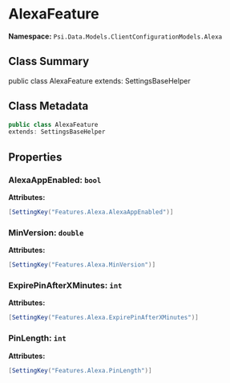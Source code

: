 # AlexaFeature

**Namespace:** `Psi.Data.Models.ClientConfigurationModels.Alexa`

## Class Summary

public class AlexaFeature
extends: SettingsBaseHelper

## Class Metadata

```typescript
public class AlexaFeature
extends: SettingsBaseHelper
```

## Properties

### AlexaAppEnabled: `bool`

**Attributes:**
```csharp
[SettingKey("Features.Alexa.AlexaAppEnabled")]
```

### MinVersion: `double`

**Attributes:**
```csharp
[SettingKey("Features.Alexa.MinVersion")]
```

### ExpirePinAfterXMinutes: `int`

**Attributes:**
```csharp
[SettingKey("Features.Alexa.ExpirePinAfterXMinutes")]
```

### PinLength: `int`

**Attributes:**
```csharp
[SettingKey("Features.Alexa.PinLength")]
```
